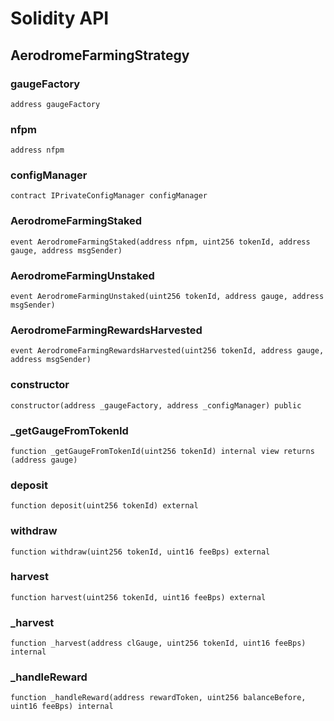 # Solidity API

## AerodromeFarmingStrategy

### gaugeFactory

```solidity
address gaugeFactory
```

### nfpm

```solidity
address nfpm
```

### configManager

```solidity
contract IPrivateConfigManager configManager
```

### AerodromeFarmingStaked

```solidity
event AerodromeFarmingStaked(address nfpm, uint256 tokenId, address gauge, address msgSender)
```

### AerodromeFarmingUnstaked

```solidity
event AerodromeFarmingUnstaked(uint256 tokenId, address gauge, address msgSender)
```

### AerodromeFarmingRewardsHarvested

```solidity
event AerodromeFarmingRewardsHarvested(uint256 tokenId, address gauge, address msgSender)
```

### constructor

```solidity
constructor(address _gaugeFactory, address _configManager) public
```

### _getGaugeFromTokenId

```solidity
function _getGaugeFromTokenId(uint256 tokenId) internal view returns (address gauge)
```

### deposit

```solidity
function deposit(uint256 tokenId) external
```

### withdraw

```solidity
function withdraw(uint256 tokenId, uint16 feeBps) external
```

### harvest

```solidity
function harvest(uint256 tokenId, uint16 feeBps) external
```

### _harvest

```solidity
function _harvest(address clGauge, uint256 tokenId, uint16 feeBps) internal
```

### _handleReward

```solidity
function _handleReward(address rewardToken, uint256 balanceBefore, uint16 feeBps) internal
```


